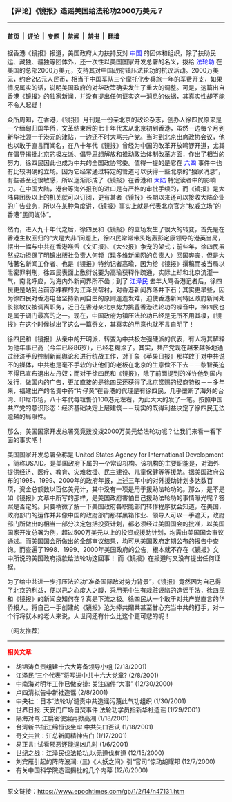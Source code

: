 ### 【评论】《镜报》造谣美国给法轮功2000万美元？

---

#### [首页](../../../..?n47131) &nbsp;|&nbsp; [评论](../../../../../epoch-comment?n47131) &nbsp;|&nbsp; [专题](../../../../../epoch-special?n47131) &nbsp;|&nbsp; [禁闻](../../../../../epoch-news?n47131) &nbsp;|&nbsp; [禁书](../../../../../books?n47131) &nbsp;|&nbsp; [翻墙](https://github.com/gfw-breaker/nogfw/blob/master/README.md?n47131)


<div class="post_content" id="artbody" itemprop="articleBody">
 <!-- article content begin -->
 <p>
  据香港《镜报》报道，美国政府大力扶持反对
  <ok href="http://www3.epochtimes.com/news/epochnews/main/2.html">
   <font color="blue">
    <ok href="http://www3.epochtimes.com/news/epochnews/main/2.html">
     <font color="blue">
      中国
     </font>
    </ok>
   </font>
  </ok>
  的团体和组织，除了扶助民运、藏独、疆独等团体外，还一次性以美国国家开发总署的名义，拨给
  <ok href="http://falundafa.org">
   <font color="blue">
    <ok href="http://falundafa.org">
     <font color="blue">
      法轮功
     </font>
    </ok>
   </font>
  </ok>
  在美国的总部2000万美元，支持其对中国政府镇压法轮功的抗议活动。2000万美元，约合2亿元人民币，相当于中国军队三个摩托化步兵旅一年的军费开支，如果情况属实的话，说明美国政府的对华政策确实发生了重大的调整。可是，这篇出自香港《镜报》的独家新闻，并没有提出任何证实这一消息的依据，其真实性却不能不令人起疑！
 </p>
 <p>
  众所周知，在香港，《镜报》月刊是一份亲北京的政论杂志，创办人徐四民原来是一个缅甸归国华侨，文革结束后的七十年代末从北京初到香港，虽然一边每个月到新华社领一千港元的津贴，一边还不时大骂共产党。当时到北京出席政协会议，他也以敢于直言而闻名，在八十年代《镜报》曾经为中国的改革开放鸣锣开道，尤其在倡导揭批北京的极左派、倡导思想解放和推动政治体制改革方面，作出了相当的努力，徐四民因此也成为中共的全国政协常委。值得一提的是它在
  <ok href="https://www.epochtimes.com/news/epochnews/news/Focus.asp?Focus_ID=1102">
   <font color="blue">
    <ok href="https://www.epochtimes.com/news/epochnews/news/Focus.asp?Focus_ID=1102">
     <font color="blue">
      六四
     </font>
    </ok>
   </font>
  </ok>
  事件中也有比较明确的立场。因为它经常通过特定的管道可以获得一些北京的“独家消息”，有些甚至还很敏感，所以逐渐形成了《镜报》在香港和
  <ok href="http://www3.epochtimes.com/news/epochnews/main/2.html">
   <font color="blue">
    <ok href="http://www3.epochtimes.com/news/epochnews/main/2.html">
     <font color="blue">
      大陆
     </font>
    </ok>
   </font>
  </ok>
  特定读者中的影响力。在中国大陆，港台等海外报刊的进口是有严格的审批手续的，而《镜报》是大陆县团级以上的机关就可以订阅，更有甚者《镜报》长期以来还可以接收大陆企业的广告业务，所以在某种角度讲，《镜报》事实上就是代表北京官方“权威立场”的香港“民间媒体”。
 </p>
 <p>
  然而，进入九十年代之后，徐四民和《镜报》的立场发生了很大的转变，首先是在香港主权回归的“大是大非”问题上，徐四民常常带头炮轰彭定康领导的港英当局，摆出一幅与中共在香港喉舌《文汇报》、《大公报》争宠的架式；前些年，徐四民虽然成功担保了明镜出版社负责人何频（现多维新闻网的负责人）回国奔丧，但是大陆著名新闻工作者、也是《镜报》特约记者高瑜，因为给《镜报》撰稿而被当局以泄密罪判刑，徐四民表面上敷衍说要为高瑜获释作疏通，实际上却和北京沆瀣一气，南北呼应，为海内外新闻界所不齿；到了
  <ok href="http://www1.epochtimes.com/news/epochnews/news/Focus.asp?Focus_ID=801">
   <font color="blue">
    <ok href="http://www1.epochtimes.com/news/epochnews/news/Focus.asp?Focus_ID=801">
     <font color="blue">
      江泽民
     </font>
    </ok>
   </font>
  </ok>
  去年大骂香港记者后，徐四民更是站到台前赤裸裸的为江泽民帮衬，对香港新闻界落井下石；其实更早些，因为徐四民对香港电台坚持新闻自由的原则连连发难，迫使香港新闻特区政府新闻处长张敏仪被调离职务，近日在香港亲北京势力挑舋香港法轮功的噪音中，徐四民也是属于调门最高的之一。现在，中国政府为镇压法轮功已经是无所不用其极，《镜报》在这个时候抛出了这么一篇奇文，其真实的用意也就不言自明了！
 </p>
 <p>
  徐四民和《镜报》从亲中的开明派，转变为中共极左强硬派的代表，有人将其解释为他年事已高（今年已经86岁），已经老糊涂了。其实，共产党现在越来越多地通过经济手段控制新闻舆论和进行统战工作，对于象《苹果日报》那样敢于对中共说不的媒体，中共也是毫不手软的让他们的老板在北京的生意做不下去－－黎智英迫不得已宣布退出左丹奴；而对于徐四民和《镜报》，除了前面提到的准许他到国内发行，做国内的广告，更加直接的是徐四民还获得了北京赏赐的经商特权－－多年来，福建出产的名贵中药“片仔黄”在香港的代理是有徐四民，几乎垄断了海外的台湾、印尼市场，八十年代每粒售价100港元左右，为此大大的发了一笔。按照中国共产党的意识形态：经济基础决定上层建筑－－现实的既得利益决定了徐四民无法逾越的局限性。
 </p>
 <p>
  那么，美国国家开发总署究竟拨没拨2000万美元给法轮功呢？让我们来看一看下面的事实吧！
 </p>
 <p>
  美国国家开发总署全称是 United States Agency for International Development
  <br/>
  ，简称USAID。是美国政府下属的一个常设机构。该机构的主要职能是，对海外提供经济、医疗、教育、灾难救援、民主建设、儿童保健等等援助。据美国政府公布的1998、1999、2000年的政府年报，上述三年中的对外援助计划多达数百项，资金总额数以百亿美元计，其中没有一项是用于援助法轮功的。那么，是不是如《镜报》文章中所写的那样，是美国政府害怕自己援助法轮功的事情曝光呢？答案是否定的。只要稍微了解一下美国政府各职能部门转作程序就会知道，在美国，政府部门的运作并非像中国的政府部门那样黑箱作业、领导人可以一手遮天，政府部门所做出的相当一部分决定包括投资计划，都必须经过美国国会的批准，以美国国家开发总署为例，超过500万美元以上的投资或援助计划，均需由美国国会审议通过。而美国国会所做出的全部审议结果，均可从美国政府定期公布的报告中查询。而查遍了1998、1999、2000年美国政府的公告，根本就不存在《镜报》文中所说的美国政府拨款给法轮功这回事！ 而《镜报》在报道时又没有提出任何证据。
 </p>
 <p>
  为了给中共进一步打压法轮功“准备国际敌对势力背景”，《镜报》竟然因为自己得了北京的利益，便以己之心度人之腹，采用无中生有栽赃诬陷的造谣手法，徐四民和《镜报》的新闻良知何在？真是下流之极。徐四民从一个敢于对共产党直言的华侨报人，将自己一手创建的《镜报》沦为捧共媚共甚至甘心充当中共的打手，对一个行将就木的老人来说，人世间还有什么比这个更可悲的呢！
 </p>
 <p>
  （网友推荐）
 </p>
 <hr/>
 <p>
  <b>
   <font color="red">
    相关文章
   </font>
  </b>
  <br/>
 </p>
 <li>
  <ok href="http://epochtimes.com/news/epochnews/newscontent.asp?ID=46658" target="_blank">
   胡锦涛负责组建十六大筹备领导小组
  </ok>
  (2/13/2001)
  <li>
   <ok href="http://epochtimes.com/news/epochnews/newscontent.asp?ID=45107" target="_blank">
    江泽民“三个代表”将写进中共十六大党章?
   </ok>
   (2/8/2001)
   <li>
    <ok href="http://epochtimes.com/news/epochnews/newscontent.asp?ID=28034" target="_blank">
     中南海对明年工作已做安排: 关注四件“大事”
    </ok>
    (12/30/2000)
    <li>
     <ok href="http://epochtimes.com/news/epochnews/newscontent.asp?ID=45154" target="_blank">
      卢四清拟告中新社造谣
     </ok>
     (2/8/2001)
     <li>
      <ok href="http://epochtimes.com/news/epochnews/newscontent.asp?ID=40854" target="_blank">
       中央社：日本‘法轮功’谴责中共造谣污蔑此气功组织
      </ok>
      (1/30/2001)
      <li>
       <ok href="http://epochtimes.com/news/epochnews/newscontent.asp?ID=40342" target="_blank">
        世界日报: 天安门广场自焚事件 法轮功学员指新华社造谣
       </ok>
       (1/29/2001)
       <li>
        <ok href="http://epochtimes.com/news/epochnews/newscontent.asp?ID=36539" target="_blank">
         隔海对骂  江扁密使案再掀高潮
        </ok>
        (1/18/2001)
        <li>
         <ok href="http://epochtimes.com/news/epochnews/newscontent.asp?ID=36533" target="_blank">
          台湾新书指江绵恒该坐牢 中共矢口否认
         </ok>
         (1/18/2001)
         <li>
          <ok href="http://epochtimes.com/news/epochnews/newscontent.asp?ID=35968" target="_blank">
           奇文共赏：江总新闻精神告白
          </ok>
          (1/17/2001)
          <li>
           <ok href="http://epochtimes.com/news/epochnews/newscontent.asp?ID=30397" target="_blank">
            易正言: 试看邪恶还能逞凶几时
           </ok>
           (1/6/2001)
           <li>
            <ok href="http://epochtimes.com/news/epochnews/newscontent.asp?ID=24799" target="_blank">
             世纪之战：江泽民伐法轮功,以无道伐有道
            </ok>
            (12/15/2000)
            <li>
             <ok href="http://epochtimes.com/news/epochnews/newscontent.asp?ID=22546" target="_blank">
              刘宾雁引起的阵阵波澜: (三)《人妖之间》引“官司”惊动胡耀邦
             </ok>
             (12/7/2000)
             <li>
              <ok href="http://epochtimes.com/news/epochnews/newscontent.asp?ID=22261" target="_blank">
               有关中国科学院造谣揭批的几个内幕
              </ok>
              (12/6/2000)
              <br/>
              <!-- article content end -->
              <div id="below_article_ad">
              </div>
             </li>
            </li>
           </li>
          </li>
         </li>
        </li>
       </li>
      </li>
     </li>
    </li>
   </li>
  </li>
 </li>
</div>


---

原文链接：https://www.epochtimes.com/gb/1/2/14/n47131.htm